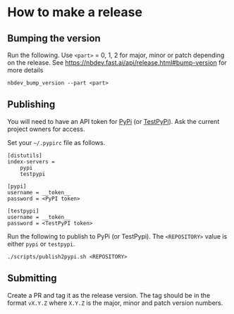 # How to make a release

## Bumping the version

Run the following. Use `<part>` = 0, 1, 2 for major, minor or patch depending on the release. See https://nbdev.fast.ai/api/release.html#bump-version for more details

```
nbdev_bump_version --part <part>
```

## Publishing

You will need to have an API token for [PyPi](https://pypi.org/) (or [TestPyPi](https://test.pypi.org/)). Ask the current project owners for access. 

Set your `~/.pypirc` file as follows.
```
[distutils]
index-servers =
    pypi
    testpypi

[pypi]
username = __token__
password = <PyPI token>

[testpypi]
username = __token__
password = <TestPyPI token>
```
Run the following to publish to PyPi (or TestPypi). 
The `<REPOSITORY>` value is either `pypi` or `testpypi`.
```
./scripts/publish2pypi.sh <REPOSITORY>
```

## Submitting

Create a PR and tag it as the release version. The tag should be in the format `vX.Y.Z` where `X.Y.Z` is the major, minor and patch version numbers. 
